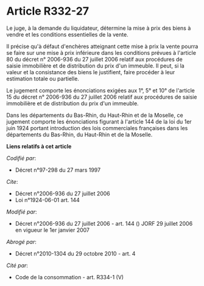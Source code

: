 # Article R332-27

Le juge, à la demande du liquidateur, détermine la mise à prix des biens à vendre et les conditions essentielles de la vente.

Il précise qu'à défaut d'enchères atteignant cette mise à prix la vente pourra se faire sur une mise à prix inférieure dans
les conditions prévues à l'article 80 du décret n° 2006-936 du 27 juillet 2006 relatif aux procédures de saisie immobilière
et de distribution du prix d'un immeuble. Il peut, si la valeur et la consistance des biens le justifient, faire procéder à
leur estimation totale ou partielle.

Le jugement comporte les énonciations exigées aux 1°, 5° et 10° de l'article 15 du décret n° 2006-936 du 27 juillet 2006
relatif aux procédures de saisie immobilière et de distribution du prix d'un immeuble.

Dans les départements du Bas-Rhin, du Haut-Rhin et de la Moselle, ce jugement comporte les énonciations figurant à l'article
144 de la loi du 1er juin 1924 portant introduction des lois commerciales françaises dans les départements du Bas-Rhin, du
Haut-Rhin et de la Moselle.

**Liens relatifs à cet article**

_Codifié par_:

  - Décret n°97-298 du 27 mars 1997

_Cite_:

  - Décret n°2006-936 du 27 juillet 2006
  - Loi n°1924-06-01 art. 144

_Modifié par_:

  - Décret n°2006-936 du 27 juillet 2006 - art. 144 () JORF 29 juillet 2006 en vigueur le 1er janvier 2007

_Abrogé par_:

  - Décret n°2010-1304 du 29 octobre 2010 - art. 4

_Cité par_:

  - Code de la consommation - art. R334-1 (V)
